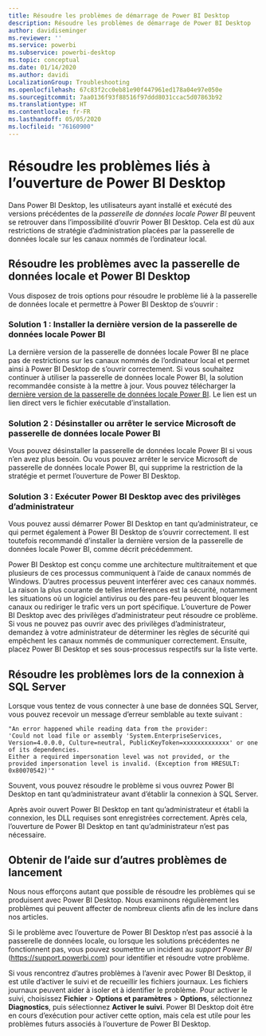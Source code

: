 ```yaml
---
title: Résoudre les problèmes de démarrage de Power BI Desktop
description: Résoudre les problèmes de démarrage de Power BI Desktop
author: davidiseminger
ms.reviewer: ''
ms.service: powerbi
ms.subservice: powerbi-desktop
ms.topic: conceptual
ms.date: 01/14/2020
ms.author: davidi
LocalizationGroup: Troubleshooting
ms.openlocfilehash: 67c83f2cc0eb81e90f447961ed178a04e97e050e
ms.sourcegitcommit: 7aa0136f93f88516f97ddd8031ccac5d07863b92
ms.translationtype: HT
ms.contentlocale: fr-FR
ms.lasthandoff: 05/05/2020
ms.locfileid: "76160900"
---
```

# <a name="troubleshoot-opening-power-bi-desktop"></a>Résoudre les problèmes liés à l’ouverture de Power BI Desktop

Dans Power BI Desktop, les utilisateurs ayant installé et exécuté des versions précédentes de la *passerelle de données locale Power BI* peuvent se retrouver dans l’impossibilité d’ouvrir Power BI Desktop. Cela est dû aux restrictions de stratégie d’administration placées par la passerelle de données locale sur les canaux nommés de l’ordinateur local.

## <a name="resolve-issues-with-the-on-premises-data-gateway-and-power-bi-desktop"></a>Résoudre les problèmes avec la passerelle de données locale et Power BI Desktop

Vous disposez de trois options pour résoudre le problème lié à la passerelle de données locale et permettre à Power BI Desktop de s’ouvrir :

### <a name="resolution-1-install-the-latest-version-of-power-bi-on-premises-data-gateway"></a>Solution 1 : Installer la dernière version de la passerelle de données locale Power BI

La dernière version de la passerelle de données locale Power BI ne place pas de restrictions sur les canaux nommés de l’ordinateur local et permet ainsi à Power BI Desktop de s’ouvrir correctement. Si vous souhaitez continuer à utiliser la passerelle de données locale Power BI, la solution recommandée consiste à la mettre à jour. Vous pouvez télécharger la [dernière version de la passerelle de données locale Power BI](https://go.microsoft.com/fwlink/?LinkId=698863). Le lien est un lien direct vers le fichier exécutable d’installation.

### <a name="resolution-2-uninstall-or-stop-the-power-bi-on-premises-data-gateway-microsoft-service"></a>Solution 2 : Désinstaller ou arrêter le service Microsoft de passerelle de données locale Power BI

Vous pouvez désinstaller la passerelle de données locale Power BI si vous n’en avez plus besoin. Ou vous pouvez arrêter le service Microsoft de passerelle de données locale Power BI, qui supprime la restriction de la stratégie et permet l’ouverture de Power BI Desktop.

### <a name="resolution-3-run-power-bi-desktop-with-administrator-privilege"></a>Solution 3 : Exécuter Power BI Desktop avec des privilèges d’administrateur

Vous pouvez aussi démarrer Power BI Desktop en tant qu’administrateur, ce qui permet également à Power BI Desktop de s’ouvrir correctement. Il est toutefois recommandé d’installer la dernière version de la passerelle de données locale Power BI, comme décrit précédemment.

Power BI Desktop est conçu comme une architecture multitraitement et que plusieurs de ces processus communiquent à l’aide de canaux nommés de Windows. D’autres processus peuvent interférer avec ces canaux nommés. La raison la plus courante de telles interférences est la sécurité, notamment les situations où un logiciel antivirus ou des pare-feu peuvent bloquer les canaux ou rediriger le trafic vers un port spécifique. L’ouverture de Power BI Desktop avec des privilèges d’administrateur peut résoudre ce problème. Si vous ne pouvez pas ouvrir avec des privilèges d’administrateur, demandez à votre administrateur de déterminer les règles de sécurité qui empêchent les canaux nommés de communiquer correctement. Ensuite, placez Power BI Desktop et ses sous-processus respectifs sur la liste verte.

## <a name="resolve-issues-when-connecting-to-sql-server"></a>Résoudre les problèmes lors de la connexion à SQL Server

Lorsque vous tentez de vous connecter à une base de données SQL Server, vous pouvez recevoir un message d’erreur semblable au texte suivant :

`"An error happened while reading data from the provider:`\
`'Could not load file or assembly 'System.EnterpriseServices, Version=4.0.0.0, Culture=neutral, PublicKeyToken=xxxxxxxxxxxxx' or one of its dependencies.`\
`Either a required impersonation level was not provided, or the provided impersonation level is invalid. (Exception from HRESULT: 0x80070542)'"`

Souvent, vous pouvez résoudre le problème si vous ouvrez Power BI Desktop en tant qu’administrateur avant d’établir la connexion à SQL Server.

Après avoir ouvert Power BI Desktop en tant qu’administrateur et établi la connexion, les DLL requises sont enregistrées correctement. Après cela, l’ouverture de Power BI Desktop en tant qu’administrateur n’est pas nécessaire.

## <a name="get-help-with-other-launch-issues"></a>Obtenir de l’aide sur d’autres problèmes de lancement

Nous nous efforçons autant que possible de résoudre les problèmes qui se produisent avec Power BI Desktop. Nous examinons régulièrement les problèmes qui peuvent affecter de nombreux clients afin de les inclure dans nos articles.

Si le problème avec l’ouverture de Power BI Desktop n’est pas associé à la passerelle de données locale, ou lorsque les solutions précédentes ne fonctionnent pas, vous pouvez soumettre un incident au *support Power BI* (<https://support.powerbi.com>) pour identifier et résoudre votre problème.

Si vous rencontrez d’autres problèmes à l’avenir avec Power BI Desktop, il est utile d’activer le suivi et de recueillir les fichiers journaux. Les fichiers journaux peuvent aider à isoler et à identifier le problème. Pour activer le suivi, choisissez **Fichier** > **Options et paramètres** > **Options**, sélectionnez **Diagnostics**, puis sélectionnez **Activer le suivi**. Power BI Desktop doit être en cours d’exécution pour activer cette option, mais cela est utile pour les problèmes futurs associés à l’ouverture de Power BI Desktop.
